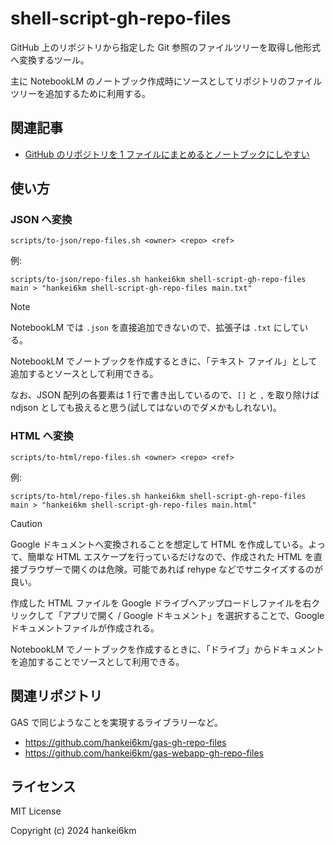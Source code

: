# shell-script-gh-repo-files

GitHub 上のリポジトリから指定した Git 参照のファイルツリーを取得し他形式へ変換するツール。

主に NotebookLM のノートブック作成時にソースとしてリポジトリのファイルツリーを追加するために利用する。

## 関連記事

- [GitHub のリポジトリを 1 ファイルにまとめるとノートブックにしやすい](https://zenn.dev/hankei6km/articles/github-repo-as-notebooklm-source)

## 使い方

### JSON へ変換

```
scripts/to-json/repo-files.sh <owner> <repo> <ref>
```

例:

```
scripts/to-json/repo-files.sh hankei6km shell-script-gh-repo-files main > "hankei6km shell-script-gh-repo-files main.txt"
```

> [!NOTE]
> NotebookLM では `.json` を直接追加できないので、拡張子は `.txt` にしている。

NotebookLM でノートブックを作成するときに、「テキスト ファイル」として追加するとソースとして利用できる。

なお、JSON 配列の各要素は 1 行で書き出しているので、`[]` と `,` を取り除けば ndjson としても扱えると思う(試してはないのでダメかもしれない)。

### HTML へ変換

```
scripts/to-html/repo-files.sh <owner> <repo> <ref>
```

例:

```
scripts/to-html/repo-files.sh hankei6km shell-script-gh-repo-files main > "hankei6km shell-script-gh-repo-files main.html"
```

> [!CAUTION]
> Google ドキュメントへ変換されることを想定して HTML を作成している。よって、簡単な HTML エスケープを行っているだけなので、作成された HTML を直接ブラウザーで開くのは危険。可能であれば rehype などでサニタイズするのが良い。

作成した HTML ファイルを Google ドライブへアップロードしファイルを右クリックして「アプリで開く / Google ドキュメント」を選択することで、Google ドキュメントファイルが作成される。

NotebookLM でノートブックを作成するときに、「ドライブ」からドキュメントを追加することでソースとして利用できる。

## 関連リポジトリ

GAS で同じようなことを実現するライブラリーなど。

- https://github.com/hankei6km/gas-gh-repo-files
- https://github.com/hankei6km/gas-webapp-gh-repo-files

## ライセンス

MIT License

Copyright (c) 2024 hankei6km
